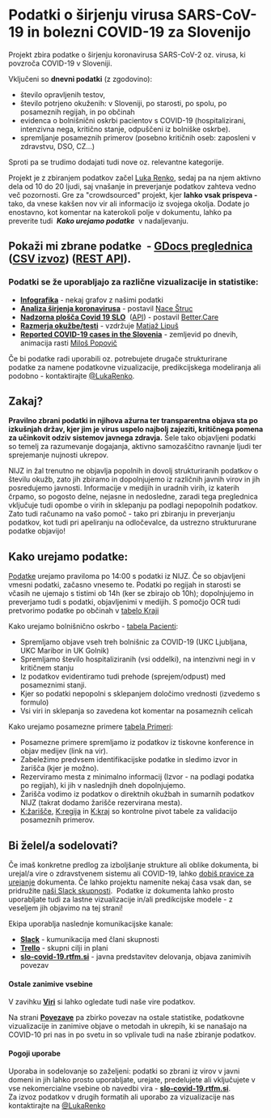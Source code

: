 # **Podatki o širjenju virusa SARS-CoV-19 in bolezni COVID-19 za Slovenijo**

Projekt zbira podatke o širjenju koronavirusa SARS-CoV-2 oz. virusa, ki povzroča COVID-19 v Sloveniji.

Vključeni so **dnevni podatki** (z zgodovino):
* število opravljenih testov, 
* število potrjeno okuženih: v Sloveniji, po starosti, po spolu, po posameznih regijah, in po občinah
* evidenca o bolnišnični oskrbi pacientov s COVID-19 (hospitalizirani, intenzivna nega, kritično stanje, odpuščeni iz bolniške oskrbe).
* spremljanje posameznih primerov (posebno kritičnih oseb: zaposleni v zdravstvu, DSO, CZ...)

Sproti pa se trudimo dodajati tudi nove oz. relevantne kategorije.

Projekt je z zbiranjem podatkov začel [Luka Renko](https://twitter.com/LukaRenko), sedaj pa na njem aktivno dela od 10 do 20 ljudi, saj vnašanje in preverjanje podatkov zahteva vedno več pozornosti. Gre za "crowdsourced" projekt, kjer **lahko vsak prispeva -** tako, da vnese kakšen nov vir ali informacijo iz svojega okolja. Dodate jo enostavno, kot komentar na katerokoli polje v dokumentu, lahko pa preverite tudi  **_Kako urejamo podatke_**  v nadaljevanju. 

## Pokaži mi zbrane podatke  - [GDocs preglednica](https://docs.google.com/spreadsheets/d/1N1qLMoWyi3WFGhIpPFzKsFmVE0IwNP3elb_c18t2DwY/edit#gid=0)   ([CSV izvoz](https://github.com/slo-covid-19/data)) ([REST API](https://covid19.rthand.com/api/data)).

### Podatki se že uporabljajo za različne vizualizacije in statistike: 

* [**Infografika**](/#/viz) - nekaj grafov z našimi podatki
* [**Analiza širjenja koronavirusa**](https://covid19.alpaka.si) - postavil [Nace Štruc](http://www.nace.si/)
*  [**Nadzorna plošča Covid 19 SLO**](https://app.powerbi.com/view?r=eyJrIjoiMWE2NGNmZWMtMjcxZC00MzkxLWIyMTUtYjExYjI2YTg4NzA0IiwidCI6IjkxMGYyNzY0LWEyZGItNGM2Mi04OGM0LWE1ZTcwYzMzNjVjNCIsImMiOjl9&nbsp)  ([API](https://bettercare365-my.sharepoint.com/:x:/g/personal/emilp_better_care/EeZA7U_tdFpPjftMy3X2_koBrgpHfQKQvtQMRXPmQakFNw?rtime=eJWxRL3J10g)) - postavil [Better.Care](https://www.better.care/)
*  [**Razmerja okužbe/testi**](https://docs.google.com/spreadsheets/d/1o9DE8PEXvEOZ0yz02JsUGNhWGx2Q11Ncq2uaY-rE-QY/edit#gid=0) - vzdržuje [Matjaž Lipuš](https://twitter.com/MatjazL)
*  [**Reported COVID-19 cases in the Slovenia**](http://milosp.info/maps/interactive/covid19svn/covid19svn.html) - zemljevid po dnevih, animacija rasti [Miloš Popovič](https://twitter.com/milos_agathon) 

Če bi podatke radi uporabili oz. potrebujete drugače strukturirane podatke za namene podatkovne vizualizacije, predikcijskega modeliranja ali podobno - kontaktirajte [@LukaRenko](https://twitter.com/lukarenko).

## Zakaj?

**Pravilno zbrani podatki in njihova ažurna ter transparentna objava sta po izkušnjah držav, kjer jim je virus uspelo najbolj zajeziti, kritičnega pomena za učinkovit odziv sistemov javnega zdravja.** Šele tako objavljeni podatki so temelj za razumevanje dogajanja, aktivno samozaščitno ravnanje ljudi ter sprejemanje nujnosti ukrepov. 

NIJZ in žal trenutno ne objavlja popolnih in dovolj strukturiranih podatkov o številu okužb, zato jih zbiramo in dopolnjujemo iz različnih javnih virov in jih posredujemo javnosti. Informacije v medijih in uradnih virih, iz katerih črpamo, so pogosto delne, nejasne in nedosledne, zaradi tega preglednica vključuje tudi opombe o virih in sklepanju pa podlagi nepopolnih podatkov.  
Zato tudi računamo na vašo pomoč - tako pri zbiranju in preverjanju podatkov, kot tudi pri apeliranju na odločevalce, da ustrezno struktururane podatke objavijo! 

## Kako urejamo podatke:

[Podatke](https://docs.google.com/spreadsheets/d/1N1qLMoWyi3WFGhIpPFzKsFmVE0IwNP3elb_c18t2DwY/edit#gid=0) urejamo praviloma po 14:00 s podatki iz NIJZ. Če so objavljeni vmesni podatki, začasno vnesemo te. Podatki po regijah in starosti se včasih ne ujemajo s tistimi ob 14h (ker se zbirajo ob 10h); dopolnjujemo in preverjamo tudi s podatki, objavljenimi v medijih. S pomočjo OCR tudi pretvorimo podatke po občinah v [tabelo Kraji](https://docs.google.com/spreadsheets/d/1N1qLMoWyi3WFGhIpPFzKsFmVE0IwNP3elb_c18t2DwY/edit#gid=598557107) 

Kako urejamo bolnišnično oskrbo - [tabela Pacienti](https://docs.google.com/spreadsheets/d/1N1qLMoWyi3WFGhIpPFzKsFmVE0IwNP3elb_c18t2DwY/edit#gid=918589010): 

* Spremljamo objave vseh treh bolnišnic za COVID-19 (UKC Ljubljana, UKC Maribor in UK Golnik)
* Spremljamo število hospitaliziranih (vsi oddelki), na intenzivni negi in v kritičnem stanju
* Iz podatkov evidentiramo tudi prehode (sprejem/odpust) med posameznimi stanji.
* Kjer so podatki nepopolni s sklepanjem določimo vrednosti (izvedemo s formulo) 
* Vsi viri in sklepanja so zavedena kot komentar na posameznih celicah

Kako urejamo posamezne primere [tabela Primeri](https://docs.google.com/spreadsheets/d/1N1qLMoWyi3WFGhIpPFzKsFmVE0IwNP3elb_c18t2DwY/edit#gid=1419250136):

*   Posamezne primere spremljamo iz podatkov iz tiskovne konference in objav medijev (link na vir).
*   Zabeležimo predvsem identifikacijske podatke in sledimo izvor in žarišča (kjer je možno).
*   Rezerviramo mesta z minimalno informacij (Izvor - na podlagi podatka po regijah), ki jih v naslednjih dneh dopolnjujemo.
*   Žarišča vodimo iz podatkov o direktnih okužbah in sumarnih podatkov NIJZ (takrat dodamo žarišče rezervirana mesta).
*   [K:žarišče](https://docs.google.com/spreadsheets/d/1N1qLMoWyi3WFGhIpPFzKsFmVE0IwNP3elb_c18t2DwY/edit#gid=337671621), [K:regija](https://docs.google.com/spreadsheets/d/1N1qLMoWyi3WFGhIpPFzKsFmVE0IwNP3elb_c18t2DwY/edit#gid=931207160) in [K:kraj](https://docs.google.com/spreadsheets/d/1N1qLMoWyi3WFGhIpPFzKsFmVE0IwNP3elb_c18t2DwY/edit#gid=1657814423) so kontrolne pivot tabele za validacijo posameznih primerov.

## Bi želel/a sodelovati? 

Če imaš konkretne predlog za izboljšanje strukture ali oblike dokumenta, bi urejal/a vire o zdravstvenem sistemu ali COVID-19, lahko [dobiš pravice za urejanje](javascript:void(location.href='mailto:'+String.fromCharCode(108,117,107,97,46,114,101,110,107,111,64,103,109,97,105,108,46,99,111,109)+'?subject=SLO-Covid-19%20-%20urejanje%2Fpredlog&body=Predlagam%2C%20da...%20')) dokumenta. Če lahko projektu namenite nekaj časa vsak dan, se pridružite [naši Slack skupnosti](http://slo-covid-19.slack.com).  Podatke iz dokumenta lahko prosto uporabljate tudi za lastne vizualizacije in/ali predikcijske modele - z veseljem jih objavimo na tej strani!

Ekipa uporablja naslednje komunikacijske kanale:
* [**Slack**](http://slo-covid-19.slack.com) - kumunikacija med člani skupnosti
* [**Trello**](https://trello.com/slocovid19) - skupni cilji in plani
* [**slo-covid-19.rtfm.si**](https://slo-covid-19.rtfm.si/) - javna predstavitev delovanja, objava zanimivih povezav

#### Ostale zanimive vsebine

V zavihku [**Viri**](https://docs.google.com/spreadsheets/d/1N1qLMoWyi3WFGhIpPFzKsFmVE0IwNP3elb_c18t2DwY/edit#gid=328677411) si lahko ogledate tudi naše vire podatkov.

Na strani [**Povezave**](/#/links) pa zbirko povezav na ostale statistike, podatkovne vizualizacije in zanimive objave o metodah in ukrepih, ki se nanašajo na COVID-10 pri nas in po svetu in so vplivale tudi na naše zbiranje podatkov. 

#### Pogoji uporabe

Uporaba in sodelovanje so zaželjeni: podatki so zbrani iz virov v javni domeni in jih lahko prosto uporabljate, urejate, predelujete ali vključujete v vse nekomercialne vsebine ob navedbi vira - [**slo-covid-19.rtfm.si**](http://slo-covid-19.rtfm.si/).  
Za izvoz podatkov v drugih formatih ali uporabo za vizualizacije nas kontaktirajte na [@LukaRenko](https://twitter.com/lukarenko)
